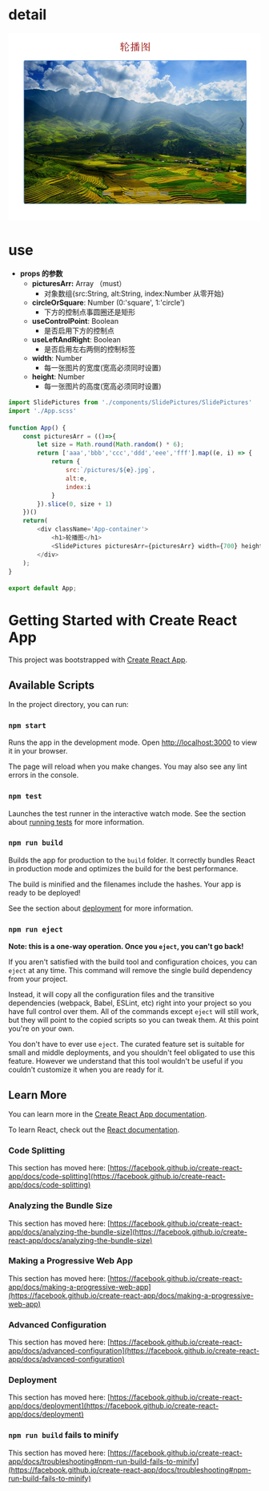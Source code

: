 # detail

![1713868862290](image/README/1713868862290.png)


# use

* **props 的参数**
  * **picturesArr:** Array   （must）
    * 对象数组{src:String, alt:String, index:Number 从零开始}
  * **circleOrSquare**: Number   (0:'square', 1:'circle')
    * 下方的控制点事圆圈还是矩形
  * **useControlPoint**: Boolean
    * 是否启用下方的控制点
  * **useLeftAndRight**: Boolean
    * 是否启用左右两侧的控制标签
  * **width**: Number
    * 每一张图片的宽度(宽高必须同时设置)
  * **height**: Number
    * 每一张图片的高度(宽高必须同时设置)

```javascript
import SlidePictures from './components/SlidePictures/SlidePictures'
import './App.scss'

function App() {
    const picturesArr = (()=>{
        let size = Math.round(Math.random() * 6);
        return ['aaa','bbb','ccc','ddd','eee','fff'].map((e, i) => {
            return {
                src:`/pictures/${e}.jpg`,
                alt:e,
                index:i
            }
        }).slice(0, size + 1)
    })()
    return(
        <div className='App-container'>
            <h1>轮播图</h1>
            <SlidePictures picturesArr={picturesArr} width={700} height={450}/>
        </div>
    );
}

export default App;

```



# Getting Started with Create React App

This project was bootstrapped with [Create React App](https://github.com/facebook/create-react-app).

## Available Scripts

In the project directory, you can run:

### `npm start`

Runs the app in the development mode.
Open [http://localhost:3000](http://localhost:3000) to view it in your browser.

The page will reload when you make changes.
You may also see any lint errors in the console.

### `npm test`

Launches the test runner in the interactive watch mode.
See the section about [running tests](https://facebook.github.io/create-react-app/docs/running-tests) for more information.

### `npm run build`

Builds the app for production to the `build` folder.
It correctly bundles React in production mode and optimizes the build for the best performance.

The build is minified and the filenames include the hashes.
Your app is ready to be deployed!

See the section about [deployment](https://facebook.github.io/create-react-app/docs/deployment) for more information.

### `npm run eject`

**Note: this is a one-way operation. Once you `eject`, you can't go back!**

If you aren't satisfied with the build tool and configuration choices, you can `eject` at any time. This command will remove the single build dependency from your project.

Instead, it will copy all the configuration files and the transitive dependencies (webpack, Babel, ESLint, etc) right into your project so you have full control over them. All of the commands except `eject` will still work, but they will point to the copied scripts so you can tweak them. At this point you're on your own.

You don't have to ever use `eject`. The curated feature set is suitable for small and middle deployments, and you shouldn't feel obligated to use this feature. However we understand that this tool wouldn't be useful if you couldn't customize it when you are ready for it.

## Learn More

You can learn more in the [Create React App documentation](https://facebook.github.io/create-react-app/docs/getting-started).

To learn React, check out the [React documentation](https://reactjs.org/).

### Code Splitting

This section has moved here: [https://facebook.github.io/create-react-app/docs/code-splitting](https://facebook.github.io/create-react-app/docs/code-splitting)

### Analyzing the Bundle Size

This section has moved here: [https://facebook.github.io/create-react-app/docs/analyzing-the-bundle-size](https://facebook.github.io/create-react-app/docs/analyzing-the-bundle-size)

### Making a Progressive Web App

This section has moved here: [https://facebook.github.io/create-react-app/docs/making-a-progressive-web-app](https://facebook.github.io/create-react-app/docs/making-a-progressive-web-app)

### Advanced Configuration

This section has moved here: [https://facebook.github.io/create-react-app/docs/advanced-configuration](https://facebook.github.io/create-react-app/docs/advanced-configuration)

### Deployment

This section has moved here: [https://facebook.github.io/create-react-app/docs/deployment](https://facebook.github.io/create-react-app/docs/deployment)

### `npm run build` fails to minify

This section has moved here: [https://facebook.github.io/create-react-app/docs/troubleshooting#npm-run-build-fails-to-minify](https://facebook.github.io/create-react-app/docs/troubleshooting#npm-run-build-fails-to-minify)
